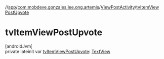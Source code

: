 //[app](../../../index.md)/[com.mobdeve.gonzales.lee.ong.artemis](../index.md)/[ViewPostActivity](index.md)/[tvItemViewPostUpvote](tv-item-view-post-upvote.md)

# tvItemViewPostUpvote

[androidJvm]\
private lateinit var [tvItemViewPostUpvote](tv-item-view-post-upvote.md): [TextView](https://developer.android.com/reference/kotlin/android/widget/TextView.html)
